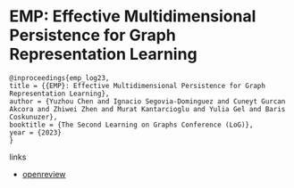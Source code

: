 # EMP: Effective Multidimensional Persistence for Graph Representation Learning

```
@inproceedings{emp_log23,
title = {{EMP}: Effective Multidimensional Persistence for Graph Representation Learning},
author = {Yuzhou Chen and Ignacio Segovia-Dominguez and Cuneyt Gurcan Akcora and Zhiwei Zhen and Murat Kantarcioglu and Yulia Gel and Baris Coskunuzer},
booktitle = {The Second Learning on Graphs Conference (LoG)},
year = {2023}
}
```

links
- [openreview](https://openreview.net/forum?id=WScCJnX4ek)

